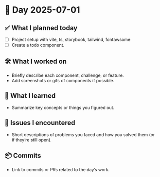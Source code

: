 # 📅 Day 2025-07-01

## ✅ What I planned today

- [ ] Project setup with vite, ts, storybook, tailwind, fontawsome
- [ ] Create a todo component.

## 🛠️ What I worked on

- Briefly describe each component, challenge, or feature.
- Add screenshots or gifs of components if possible.

## 🔎 What I learned

- Summarize key concepts or things you figured out.

## 🐛 Issues I encountered

- Short descriptions of problems you faced and how you solved them (or if they’re still open).

## 📦 Commits

- Link to commits or PRs related to the day’s work.
